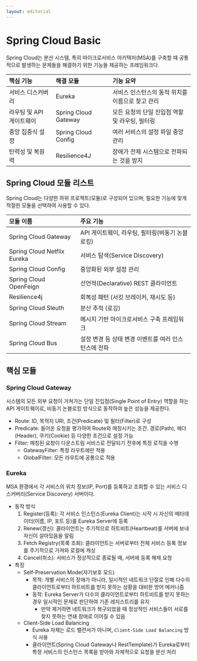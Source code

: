 ```yaml
---
layout: editorial
---
```


# Spring Cloud Basic

Spring Cloud는 분산 시스템, 특히 마이크로서비스 아키텍처(MSA)를 구축할 때 공통적으로 발생하는 문제들을 해결하기 위한 기능들 제공하는 프레임워크다.

| 핵심 기능           | 해결 모듈                | 기능 요약                       |
|:----------------|:---------------------|:----------------------------|
| 서비스 디스커버리       | Eureka               | 서비스 인스턴스의 동적 위치를 이름으로 찾고 관리 |
| 라우팅 및 API 게이트웨이 | Spring Cloud Gateway | 모든 요청의 단일 진입점 역할 및 라우팅, 필터링 |
| 중앙 집중식 설정       | Spring Cloud Config  | 여러 서비스의 설정 파일 중앙 관리         |
| 탄력성 및 복원력       | Resilience4J         | 장애가 전체 시스템으로 전파되는 것을 방지     |

## Spring Cloud 모듈 리스트

Spring Cloud는 다양한 하위 프로젝트(모듈)로 구성되어 있으며, 필요한 기능에 맞게 적절한 모듈을 선택하여 사용할 수 있다.

| 모듈 이름                       | 주요 기능                          |
|:----------------------------|:-------------------------------|
| Spring Cloud Gateway        | API 게이트웨이, 라우팅, 필터링(비동기 논블로킹)  |
| Spring Cloud Netflix Eureka | 서비스 탐색(Service Discovery)      |
| Spring Cloud Config         | 중앙화된 외부 설정 관리                  |
| Spring Cloud OpenFeign      | 선언적(Declarative) REST 클라이언트    |
| Resilience4j                | 회복성 패턴 (서킷 브레이커, 재시도 등)        |
| Spring Cloud Sleuth         | 분산 추적 (로깅)                     |
| Spring Cloud Stream         | 메시지 기반 마이크로서비스 구축 프레임워크        |
| Spring Cloud Bus            | 설정 변경 등 상태 변경 이벤트를 여러 인스턴스에 전파 |

## 핵심 모듈

### Spring Cloud Gateway

시스템의 모든 외부 요청이 거쳐가는 단일 진입점(Single Point of Entry) 역할을 하는 API 게이트웨이로, 비동기 논블로킹 방식으로 동작하여 높은 성능을 제공한다.

- Route: ID, 목적지 URI, 조건(Predicate) 및 필터(Filter)로 구성
- Predicate: 들어온 요청을 평가하여 Route와 매칭시키는 조건. 경로(Path), 헤더(Header), 쿠키(Cookie) 등 다양한 조건으로 설정 가능
- Filter: 매칭된 요청이 다운스트림 서비스로 전달되기 전후에 특정 로직을 수행
    - GatewayFilter: 특정 라우트에만 적용
    - GlobalFilter: 모든 라우트에 공통으로 적용

### Eureka

MSA 환경에서 각 서비스의 위치 정보(IP, Port)를 등록하고 조회할 수 있는 서비스 디스커버리(Service Discovery) 서버이다.

- 동작 방식
    1. Register(등록): 각 서비스 인스턴스(Eureka Client)는 시작 시 자신의 메타데이터(이름, IP, 포트 등)를 Eureka Server에 등록
    2. Renew(갱신): 클라이언트는 주기적으로 하트비트(Heartbeat)를 서버에 보내 자신이 살아있음을 알림
    3. Fetch Registry(목록 조회): 클라이언트는 서버로부터 전체 서비스 등록 정보를 주기적으로 가져와 로컬에 캐싱
    4. Cancel(취소): 서비스가 정상적으로 종료될 때, 서버에 등록 해제 요청
- 특징
    - Self-Preservation Mode(자기보호 모드)
        - 목적: 개별 서비스의 장애가 아니라, 일시적인 네트워크 단절로 인해 다수의 클라이언트로부터 하트비트를 받지 못하는 상황을 대비한 방어 메커니즘
        - 동작: Eureka Server가 다수의 클라이언트로부터 하트비트를 받지 못하는 경우 일시적인 문제로 판단하여 기존 레지스트리를 유지
            - 만약 제거하면 네트워크가 복구되었을 때 정상적인 서비스들이 서로를 찾지 못하는 연쇄 장애로 이어질 수 있음
    - Client-Side Load Balancing
        - Eureka 자체는 로드 밸런서가 아니며, `Client-Side Load Balancing` 방식 사용
        - 클라이언트(Spring Cloud Gateway나 RestTemplate)가 Eureka로부터 특정 서비스의 인스턴스 목록을 받아와 자체적으로 요청을 분산 처리
